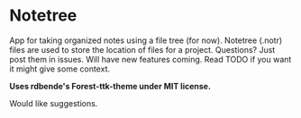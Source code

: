 # Notetree #
App for taking organized notes using a file tree (for now). Notetree (.notr) files are used to store the location of files for a project. Questions? Just post them in issues. Will have new features coming. Read TODO if you want it might give some context.

**Uses rdbende's Forest-ttk-theme under MIT license.**

Would like suggestions.